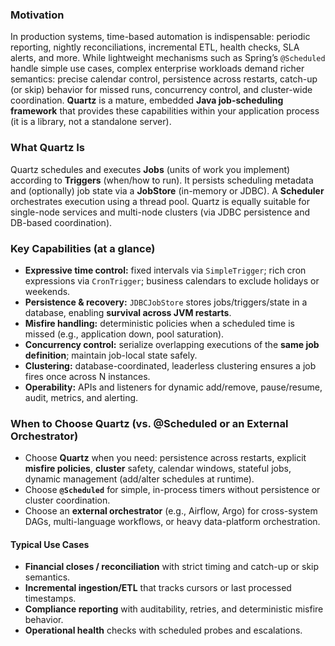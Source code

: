 ### Motivation
In production systems, time-based automation is indispensable: periodic reporting, nightly reconciliations, incremental ETL, health checks, SLA alerts, and more. While lightweight mechanisms such as Spring’s `@Scheduled` handle simple use cases, complex enterprise workloads demand richer semantics: precise calendar control, persistence across restarts, catch-up (or skip) behavior for missed runs, concurrency control, and cluster-wide coordination. **Quartz** is a mature, embedded **Java job-scheduling framework** that provides these capabilities within your application process (it is a library, not a standalone server).

### What Quartz Is
Quartz schedules and executes **Jobs** (units of work you implement) according to **Triggers** (when/how to run). It persists scheduling metadata and (optionally) job state via a **JobStore** (in-memory or JDBC). A **Scheduler** orchestrates execution using a thread pool. Quartz is equally suitable for single-node services and multi-node clusters (via JDBC persistence and DB-based coordination).

### Key Capabilities (at a glance)
- **Expressive time control:** fixed intervals via `SimpleTrigger`; rich cron expressions via `CronTrigger`; business calendars to exclude holidays or weekends.
- **Persistence & recovery:** `JDBCJobStore` stores jobs/triggers/state in a database, enabling **survival across JVM restarts**.
- **Misfire handling:** deterministic policies when a scheduled time is missed (e.g., application down, pool saturation).
- **Concurrency control:** serialize overlapping executions of the **same job definition**; maintain job-local state safely.
- **Clustering:** database-coordinated, leaderless clustering ensures a job fires once across N instances.
- **Operability:** APIs and listeners for dynamic add/remove, pause/resume, audit, metrics, and alerting.

### When to Choose Quartz (vs. @Scheduled or an External Orchestrator)
- Choose **Quartz** when you need: persistence across restarts, explicit **misfire policies**, **cluster** safety, calendar windows, stateful jobs, dynamic management (add/alter schedules at runtime).
- Choose **`@Scheduled`** for simple, in-process timers without persistence or cluster coordination.
- Choose an **external orchestrator** (e.g., Airflow, Argo) for cross-system DAGs, multi-language workflows, or heavy data-platform orchestration.

#### Typical Use Cases
- **Financial closes / reconciliation** with strict timing and catch-up or skip semantics.
- **Incremental ingestion/ETL** that tracks cursors or last processed timestamps.
- **Compliance reporting** with auditability, retries, and deterministic misfire behavior.
- **Operational health** checks with scheduled probes and escalations.
